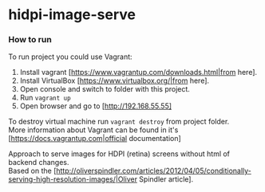 # hidpi-image-serve

### How to run
To run project you could use Vagrant:

1. Install vagrant [https://www.vagrantup.com/downloads.html|from here].
1. Install VirtualBox [https://www.virtualbox.org/|from here].
1. Open console and switch to folder with this project.
1. Run `vagrant up`
1. Open browser and go to [http://192.168.55.55]

To destroy virtual machine run `vagrant destroy` from project folder.  
More information about Vagrant can be found in it's [https://docs.vagrantup.com|official documentation]

Approach to serve images for HDPI (retina) screens without html of backend changes.  
Based on the [http://oliverspindler.com/articles/2012/04/05/conditionally-serving-high-resolution-images/|Oliver Spindler article].
